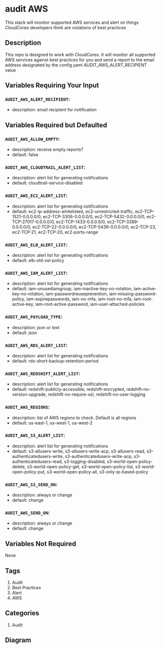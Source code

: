 audit AWS
============================
This stack will monitor supported AWS services and alert on things CloudCoreo developers think are violations of best practices

## Description
This repo is designed to work with CloudCoreo. It will monitor all supported AWS services against best practices for you and send a report to the email address designated by the config.yaml AUDIT_AWS_ALERT_RECIPIENT value

## Variables Requiring Your Input

### `AUDIT_AWS_ALERT_RECIPIENT`:
  * description: email recipient for notification


## Variables Required but Defaulted

### `AUDIT_AWS_ALLOW_EMPTY`:
  * description: receive empty reports?
  * default: false

### `AUDIT_AWS_CLOUDTRAIL_ALERT_LIST`:
  * description: alert list for generating notifications
  * default: cloudtrail-service-disabled

### `AUDIT_AWS_EC2_ALERT_LIST`:
  * description: alert list for generating notifications
  * default: ec2-ip-address-whitelisted, ec2-unrestricted-traffic, ec2-TCP-1521-0.0.0.0/0, ec2-TCP-3306-0.0.0.0/0, ec2-TCP-5432-0.0.0.0/0, ec2-TCP-27017-0.0.0.0/0, ec2-TCP-1433-0.0.0.0/0, ec2-TCP-3389-0.0.0.0/0, ec2-TCP-22-0.0.0.0/0, ec2-TCP-5439-0.0.0.0/0, ec2-TCP-23, ec2-TCP-21, ec2-TCP-20, ec2-ports-range

### `AUDIT_AWS_ELB_ALERT_LIST`:
  * description: alert list for generating notifications
  * default: elb-old-ssl-policy

### `AUDIT_AWS_IAM_ALERT_LIST`:
  * description: alert list for generating notifications
  * default: iam-unusediamgroup, iam-inactive-key-no-rotation, iam-active-key-no-rotation, iam-passwordreuseprevention, iam-missing-password-policy, iam-expirepasswords, iam-no-mfa, iam-root-no-mfa, iam-root-active-key, iam-root-active-password, iam-user-attached-policies

### `AUDIT_AWS_PAYLOAD_TYPE`:
  * description: json or text
  * default: json

### `AUDIT_AWS_RDS_ALERT_LIST`:
  * description: alert list for generating notifications
  * default: rds-short-backup-retention-period

### `AUDIT_AWS_REDSHIFT_ALERT_LIST`:
  * description: alert list for generating notifications
  * default: redshift-publicly-accessible, redshift-encrypted, redshift-no-version-upgrade, redshift-no-require-ssl, redshift-no-user-logging

### `AUDIT_AWS_REGIONS`:
  * description: list of AWS regions to check. Default is all regions
  * default: us-east-1, us-west-1, us-west-2

### `AUDIT_AWS_S3_ALERT_LIST`:
  * description: alert list for generating notifications
  * default: s3-allusers-write, s3-allusers-write-acp, s3-allusers-read, s3-authenticatedusers-write, s3-authenticatedusers-write-acp, s3-authenticatedusers-read, s3-logging-disabled, s3-world-open-policy-delete, s3-world-open-policy-get, s3-world-open-policy-list, s3-world-open-policy-put, s3-world-open-policy-all, s3-only-ip-based-policy

### `AUDIT_AWS_S3_SEND_ON`:
  * description: always or change
  * default: change

### `AUDIT_AWS_SEND_ON`:
  * description: always or change
  * default: change


## Variables Not Required

None

## Tags
1. Audit
1. Best Practices
1. Alert
1. AWS

## Categories
1. Audit

## Diagram

